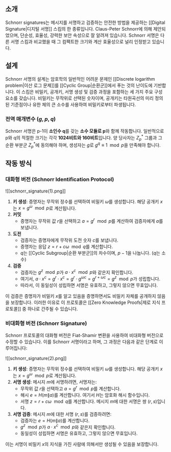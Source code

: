 ## 소개

Schnorr signatures는 메시지를 서명하고 검증하는 안전한 방법을 제공하는 [[Digital Signature|디지털 서명]] 스킴의 한 종류입니다. Claus-Peter Schnorr에 의해 제안되었으며, 단순성, 효율성, 강력한 보안 속성으로 잘 알려져 있습니다. Schnorr 서명은 다른 서명 스킴과 비교했을 때 그 컴팩트한 크기와 계산 효율성으로 널리 인정받고 있습니다.

## 설계

Schnorr 서명의 설계는 암호학의 일반적인 어려운 문제인 [[Discrete logarithm problem|이산 로그 문제]]를 [[Cyclic Group|순환군]]에서 푸는 것의 난이도에 기반합니다. 이 스킴은 비밀키, 공개키, 서명 생성 및 검증 과정을 포함하는 세 가지 주요 구성 요소를 갖습니다. 비밀키는 무작위로 선택된 숫자이며, 공개키는 타원곡선의 미리 정의된 기준점이나 유한 체의 큰 소수를 사용하여 비밀키로부터 파생됩니다.

### 전역 매개변수 $(g, p, q)$

Schnorr 서명은 p-1이 **소인수 q**를 갖는 **소수 모듈로 p**와 함께 작동합니다. 일반적으로 p와 q의 적절한 크기는 각각 **1024비트와 160비트**입니다. 양 당사자는 $Z_p^*$ 그룹과 그 순환 부분군 $Z_p^*$에 동의해야 하며, 생성자는 $g$로 $g^q ≡ 1 \mod p$을 만족해야 합니다.

## 작동 방식

### 대화형 버전 (Schnorr Identification Protocol)

![[schnorr_signature(1).png]]

1. **키 생성**: 증명자는 무작위 정수를 선택하여 비밀키 $\omega$를 생성합니다. 해당 공개키 $x$는 $x = g^\omega\mod p$로 계산됩니다.
2. **커밋**
   - 증명자는 무작위 값 $r$을 선택하고 $a = g^r \mod p$를 계산하여 검증자에게 $a$를 보냅니다.
3. **도전**
   - 검증자는 증명자에게 무작위 도전 숫자 $c$를 보냅니다.
   - 증명자는 응답 $z = r + c\omega \mod q$를 계산합니다.
   - $q$는 [[Cyclic Subgroup|순환 부분군]]의 차수이며, $p-1$을 나눕니다. ($q$는 소수)
4. **검증**
   - 검증자는 $g^z \mod p$가 $a \cdot x^c \mod p$와 같은지 확인합니다.
   - 여기서, $a \cdot x^c = g^r \cdot x^c = g^r \cdot g^{\omega c} = g^{r + \omega c} = g^z \mod p$가 성립합니다.
   - 따라서, 이 동일성이 성립하면 서명은 유효하고, 그렇지 않으면 무효입니다.

이 검증은 증명자가 비밀키 $x$를 알고 있음을 증명하면서도 비밀키 자체를 공개하지 않음을 보장합니다. 이러한 이유로 이 프로토콜은 [[Zero Knowledge Proofs|제로 지식 프로토콜]] 중 하나로 간주될 수 있습니다.

### 비대화형 버전 (Schnorr Signature)

Schnorr 프로토콜의 대화형 버전은 Fiat-Shamir 변환을 사용하여 비대화형 버전으로 수정할 수 있습니다. 이를 Schnorr 서명이라고 하며, 그 과정은 다음과 같은 단계로 이루어집니다:

![[schnorr_signature(2).png]]

1. **키 생성**: 증명자는 무작위 정수를 선택하여 비밀키 $\omega$를 생성합니다. 해당 공개키 $x$는 $x = g^\omega\mod p$로 계산됩니다.
2. **서명 생성**: 메시지 $m$에 서명하려면, 서명자는:
   - 무작위 값 $r$을 선택하고 $a = g^r \mod p$를 계산합니다.
   - 해시 $e = H(m \| a)$를 계산합니다. 여기서 $H$는 암호화 해시 함수입니다.
   - 서명 $z = r + c\omega \mod q$를 계산합니다. 메시지 $m$에 대한 서명은 쌍 $(r, s)$입니다.
3. **서명 검증**: 메시지 $m$에 대한 서명 $(r, s)$를 검증하려면:
   - 검증자는 $e = H(m \| a)$를 계산합니다.
   - $g^z \mod p$가 $a \cdot x^c \mod p$와 같은지 확인합니다.
   - 동일성이 성립하면 서명은 유효하고, 그렇지 않으면 무효입니다.

이는 서명이 비밀키 $x$의 지식을 가진 사람에 의해서만 생성될 수 있음을 보장합니다.